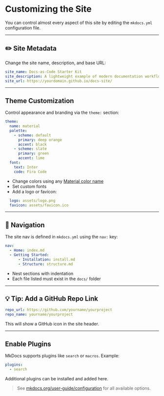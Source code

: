 # Customizing the Site

You can control almost every aspect of this site by editing the `mkdocs.yml` configuration file.

---

## ✏️ Site Metadata

Change the site name, description, and base URL:

```yaml
site_name: Docs-as-Code Starter Kit
site_description: A lightweight example of modern documentation workflows
site_url: https://yourdomain.github.io/docs-site/
```

---

## Theme Customization

Control appearance and branding via the `theme:` section:

```yaml
theme:
  name: material
  palette:
    - scheme: default
      primary: deep orange
      accent: black
    - scheme: slate
      primary: green
      accent: lime
  font:
    text: Inter
    code: Fira Code
```

- Change colors using any [Material color name](https://squidfunk.github.io/mkdocs-material/setup/changing-the-colors/)
- Set custom fonts
- Add a logo or favicon:

```yaml
  logo: assets/logo.png
  favicon: assets/favicon.ico
```

---

## 🧭 Navigation

The site nav is defined in `mkdocs.yml` using the `nav:` key:

```yaml
nav:
  - Home: index.md
  - Getting Started:
      - Installation: install.md
      - Structure: structure.md
```

- Nest sections with indentation
- Each file listed must exist in the `docs/` folder

---

## 💡 Tip: Add a GitHub Repo Link

```yaml
repo_url: https://github.com/yourname/yourproject
repo_name: yourname/yourproject
```

This will show a GitHub icon in the site header.

---

## Enable Plugins

MkDocs supports plugins like `search` or `macros`. Example:

```yaml
plugins:
  - search
```

Additional plugins can be installed and added here.

> See [mkdocs.org/user-guide/configuration](https://www.mkdocs.org/user-guide/configuration/) for all available options.
